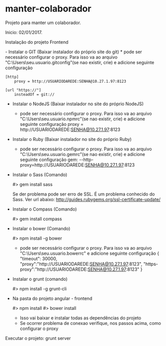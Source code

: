 # manter-colaborador
Projeto para manter um colaborador.

Inicio: 02/01/2017.

Instalação do projeto Frontend

﻿- Instalar o GIT (Baixar instalador do próprio site do git)
	* pode ser necessário configurar o proxy. Para isso va ao arquivo "C:\Users\seu.usuario\.gitconfig"(se nao existir, crie) e adicione seguinte configuração
	
	[http]
		proxy = http://USUARIODAREDE:SENHA@10.27.1.97:8123
		
	[url "https://"]
		insteadOf = git://


- Instalar o NodeJS (Baixar instalador no site do próprio NodeJS)
	* pode ser necessário configurar o proxy. Para isso va ao arquivo "C:\Users\seu.usuario\.npmrc"(se nao existir, crie) e adicione seguinte configuração
	  proxy = http://USUARIODAREDE:SENHA@10.27.1.97:8123


- Instalar o Ruby (Baixar instalador no site do próprio Ruby)
	* pode ser necessário configurar o proxy. Para isso va ao arquivo "C:\Users\seu.usuario\.gemrc"(se nao existir, crie) e adicione seguinte configuração
	  gem: --http-proxy=http://USUARIODAREDE:SENHA@10.27.1.97:8123


- Instalar o Sass (Comando)

	#> gem install sass
	
	Se der problema pode ser erro de SSL. É um problema conhecido do Sass. Ver url abaixo:
	http://guides.rubygems.org/ssl-certificate-update/

	
- Instalar o Compass (Comando)

	#> gem install compass

	
- Instalar o bower (Comando)

	#> npm install -g bower
	* pode ser necessário configurar o proxy. Para isso va ao arquivo "C:\Users\seu.usuario\.bowerrc" e adicione seguinte configuração
		{
		  "timeout": 30000,
		  "proxy":"http://USUARIODAREDE:SENHA@10.27.1.97:8123",
		  "https-proxy":"http://USUARIODAREDE:SENHA@10.27.1.97:8123"
		}
	

- Instalar o grunt (comando)

	#> npm install -g grunt-cli
	

- Na pasta do projeto angular - frontend

	#> npm install
	#> bower install
	
	* Isso vai baixar e instalar todas as dependências do projeto
	* Se ocorrer problema de conexao verifique, nos passos acima, como configurar o proxy


Executar o projeto:
grunt server